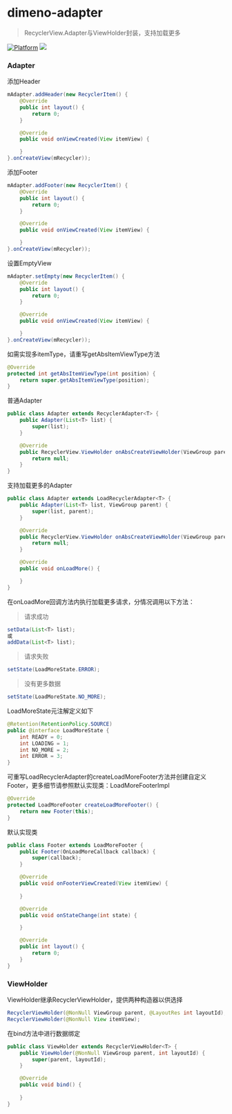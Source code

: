 # dimeno-adapter
> RecyclerView.Adapter与ViewHolder封装，支持加载更多

[![Platform](https://img.shields.io/badge/Platform-Android-00CC00.svg?style=flat)](https://www.android.com)
[![](https://jitpack.io/v/dimeno-tech/dimeno-adapter.svg)](https://jitpack.io/#dimeno-tech/dimeno-adapter)
### Adapter
添加Header

``` java
mAdapter.addHeader(new RecyclerItem() {
    @Override
    public int layout() {
        return 0;
    }

    @Override
    public void onViewCreated(View itemView) {

    }
}.onCreateView(mRecycler));
```
添加Footer

``` java
mAdapter.addFooter(new RecyclerItem() {
    @Override
    public int layout() {
        return 0;
    }

    @Override
    public void onViewCreated(View itemView) {

    }
}.onCreateView(mRecycler));
```

设置EmptyView

``` java
mAdapter.setEmpty(new RecyclerItem() {
    @Override
    public int layout() {
        return 0;
    }

    @Override
    public void onViewCreated(View itemView) {

    }
}.onCreateView(mRecycler));
```

如需实现多itemType，请重写getAbsItemViewType方法

``` java
@Override
protected int getAbsItemViewType(int position) {
    return super.getAbsItemViewType(position);
}
```

普通Adapter

``` java
public class Adapter extends RecyclerAdapter<T> {
    public Adapter(List<T> list) {
        super(list);
    }

    @Override
    public RecyclerView.ViewHolder onAbsCreateViewHolder(ViewGroup parent, int viewType) {
        return null;
    }
}
```

支持加载更多的Adapter

``` java
public class Adapter extends LoadRecyclerAdapter<T> {
    public Adapter(List<T> list, ViewGroup parent) {
        super(list, parent);
    }

    @Override
    public RecyclerView.ViewHolder onAbsCreateViewHolder(ViewGroup parent, int viewType) {
        return null;
    }

    @Override
    public void onLoadMore() {

    }
}
```

在onLoadMore回调方法内执行加载更多请求，分情况调用以下方法：  
> 请求成功

``` java
setData(List<T> list);
或
addData(List<T> list);
```

> 请求失败

``` java
setState(LoadMoreState.ERROR);
```

> 没有更多数据

``` java
setState(LoadMoreState.NO_MORE);
```

LoadMoreState元注解定义如下

``` java
@Retention(RetentionPolicy.SOURCE)
public @interface LoadMoreState {
    int READY = 0;
    int LOADING = 1;
    int NO_MORE = 2;
    int ERROR = 3;
}
```

可重写LoadRecyclerAdapter的createLoadMoreFooter方法并创建自定义Footer，更多细节请参照默认实现类：LoadMoreFooterImpl

``` java
@Override
protected LoadMoreFooter createLoadMoreFooter() {
    return new Footer(this);
}
```
默认实现类

``` java
public class Footer extends LoadMoreFooter {
    public Footer(OnLoadMoreCallback callback) {
        super(callback);
    }

    @Override
    public void onFooterViewCreated(View itemView) {
        
    }

    @Override
    public void onStateChange(int state) {

    }

    @Override
    public int layout() {
        return 0;
    }
}
```

### ViewHolder
ViewHolder继承RecyclerViewHolder，提供两种构造器以供选择

``` java
RecyclerViewHolder(@NonNull ViewGroup parent, @LayoutRes int layoutId);
RecyclerViewHolder(@NonNull View itemView);
```

在bind方法中进行数据绑定

``` java
public class ViewHolder extends RecyclerViewHolder<T> {
    public ViewHolder(@NonNull ViewGroup parent, int layoutId) {
        super(parent, layoutId);
    }

    @Override
    public void bind() {
        
    }
}
```